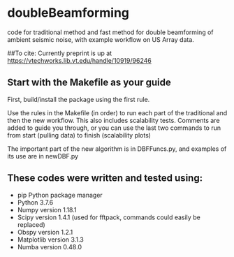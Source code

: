 # doubleBeamforming
code for traditional method and fast method for double beamforming of ambient seismic noise, with example workflow on US Array data. 

##To cite: 
Currently preprint is up at https://vtechworks.lib.vt.edu/handle/10919/96246


## Start with the Makefile as your guide
First, build/install the package using the first rule. 

Use the rules in the Makefile (in order) to run each part of the traditional and then the new workflow. This also includes scalability tests. Comments are added to guide you through, or you can use the last two commands to run from start (pulling data) to finish (scalability plots)

 The important part of the new algorithm is in DBFFuncs.py, and examples of its use are in newDBF.py

## These codes were written and tested using: 
* pip Python package manager
* Python 3.7.6
* Numpy version 1.18.1
* Scipy version 1.4.1 (used for fftpack, commands could easily be replaced)
* Obspy version 1.2.1
* Matplotlib version 3.1.3
* Numba version 0.48.0
